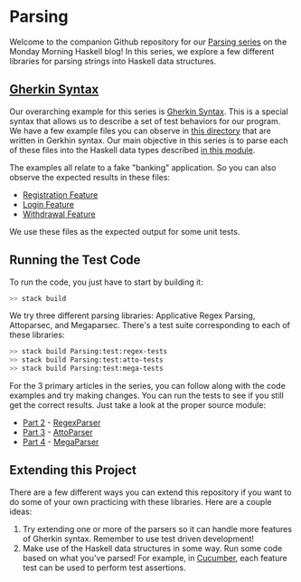 # Parsing

Welcome to the companion Github repository for our [Parsing series](https://www.mmhaskell.com/parsing) on the Monday Morning Haskell blog! In this series, we explore a few different libraries for parsing strings into Haskell data structures.

## [Gherkin Syntax](https://www.mmhaskell.com/parsing/gherkin)

Our overarching example for this series is [Gherkin Syntax](https://cucumber.io/docs/gherkin). This is a special syntax that allows us to describe a set of test behaviors for our program. We have a few example files you can observe in [this directory](https://github.com/MondayMorningHaskell/Parsing/tree/master/test/features) that are written in Gerkhin syntax. Our main objective in this series is to parse each of these files into the Haskell data types described [in this module](https://github.com/MondayMorningHaskell/Parsing/blob/master/src/Types.hs).

The examples all relate to a fake "banking" application. So you can also observe the expected results in these files:

* [Registration Feature](https://github.com/MondayMorningHaskell/Parsing/blob/master/test/TestRegistrationFeatures.hs)
* [Login Feature](https://github.com/MondayMorningHaskell/Parsing/blob/master/test/TestLoginFeatures.hs)
* [Withdrawal Feature](https://github.com/MondayMorningHaskell/Parsing/blob/master/test/TestWithdrawalFeatures.hs)

We use these files as the expected output for some unit tests.

## Running the Test Code

To run the code, you just have to start by building it:

```bash
>> stack build
```

We try three different parsing libraries: Applicative Regex Parsing, Attoparsec, and Megaparsec. There's a test suite corresponding to each of these libraries:

```bash
>> stack build Parsing:test:regex-tests
>> stack build Parsing:test:atto-tests
>> stack build Parsing:test:mega-tests
```

For the 3 primary articles in the series, you can follow along with the code examples and try making changes. You can run the tests to see if you still get the correct results. Just take a look at the proper source module:

* [Part 2](https://mmhaskell.com/parsing/regex) - [RegexParser](https://github.com/MondayMorningHaskell/Parsing/blob/master/blob/src/RegexParser.hs)
* [Part 3](https://mmhaskell.com/parsing/attoparsec) - [AttoParser](https://github.com/MondayMorningHaskell/Parsing/blob/master/blob/src/AttoParser.hs)
* [Part 4](https://mmhaskell.com/parsing/megaparsec) - [MegaParser](https://github.com/MondayMorningHaskell/Parsing/blob/master/blob/src/MegaParser.hs)

## Extending this Project

There are a few different ways you can extend this repository if you want to do some of your own practicing with these libraries. Here are a couple ideas:

1. Try extending one or more of the parsers so it can handle more features of Gherkin syntax. Remember to use test driven development!
2. Make use of the Haskell data structures in some way. Run some code based on what you've parsed! For example, in [Cucumber](https://cucumber.io/tools), each feature test can be used to perform test assertions.
